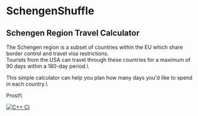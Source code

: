 # SchengenShuffle
## Schengen Region Travel Calculator

The Schengen region is a subset of countries within the EU which share border control and travel visa restrictions.\
Tourists from the USA can travel through these countries for a maximum of 90 days within a 180-day period.\

This simple calculator can help you plan how many days you'd like to spend in each country.\

Prost!\

[![C++ CI](https://github.com/reembot/SchengenShuffle/actions/workflows/actions.yml/badge.svg)](https://github.com/reembot/SchengenShuffle/actions/workflows/actions.yml)
